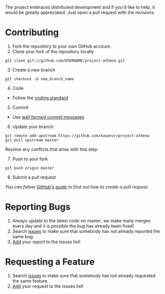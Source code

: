 The project embraces distributed development and if you'd like to help, it would be greatly appreciated. Just open a pull request with the revisions.

Contributing
===
1. Fork the repository to your own GitHub account.
2. Clone your fork of the repository locally

  ```
  git clone git://github.com/USERNAME/project-athena.git
  ```
3. Create a new branch
  
  ```
  git checkout -b new_branch_name 
  ```
4. Code
  * Follow the [coding standard](CODING_STANDARD.md)
5. Commit
  * Use [well formed commit messages](http://tbaggery.com/2008/04/19/a-note-about-git-commit-messages.html)
6. Update your branch
  
  ```
  git remote add upstream https://github.com/kasenvr/project-athena
  git pull upstream master
  ```
  
  Resolve any conflicts that arise with this step.
  
7. Push to your fork
  
  ```
  git push origin master
  ```
8. Submit a pull request

  *You can follow [GitHub's guide](https://help.github.com/articles/creating-a-pull-request) to find out how to create a pull request.*
  
Reporting Bugs
===
1. Always update to the latest code on master, we make many merges every day and it is possible the bug has already been fixed!
2. Search [issues](https://github.com/kasenvr/project-athena/issues) to make sure that somebody has not already reported the same bug. 
3. [Add](https://github.com/kasenvr/project-athena/issues/new) your report to the issues list!

Requesting a Feature
===
1. Search [issues](https://github.com/kasenvr/project-athena/issues) to make sure that somebody has not already requested the same feature. 
2. [Add](https://github.com/kasenvr/project-athena/issues/new) your request to the issues list!
